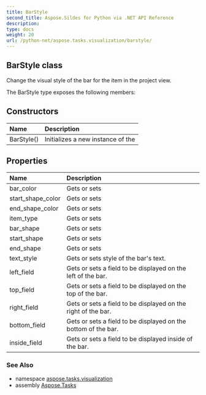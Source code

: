 ```yaml
---
title: BarStyle
second_title: Aspose.Sildes for Python via .NET API Reference
description: 
type: docs
weight: 20
url: /python-net/aspose.tasks.visualization/barstyle/
---
```


## BarStyle class

Change the visual style of the bar for the item in the project view.

The BarStyle type exposes the following members:
## Constructors
| Name | Description |
| :- | :- |
|BarStyle()|Initializes a new instance of the|
## Properties
| Name | Description |
| :- | :- |
|bar_color|Gets or sets|
|start_shape_color|Gets or sets|
|end_shape_color|Gets or sets|
|item_type|Gets or sets|
|bar_shape|Gets or sets|
|start_shape|Gets or sets|
|end_shape|Gets or sets|
|text_style|Gets or sets style of the bar's text.|
|left_field|Gets or sets a field to be displayed on the left of the bar.|
|top_field|Gets or sets a field to be displayed on the top of the bar.|
|right_field|Gets or sets a field to be displayed on the right of the bar.|
|bottom_field|Gets or sets a field to be displayed on the bottom of the bar.|
|inside_field|Gets or sets a field to be displayed inside of the bar.|

### See Also

* namespace [aspose.tasks.visualization](/tasks/python-net/aspose.tasks.visualization/)
* assembly [Aspose.Tasks](/tasks/python-net/)

